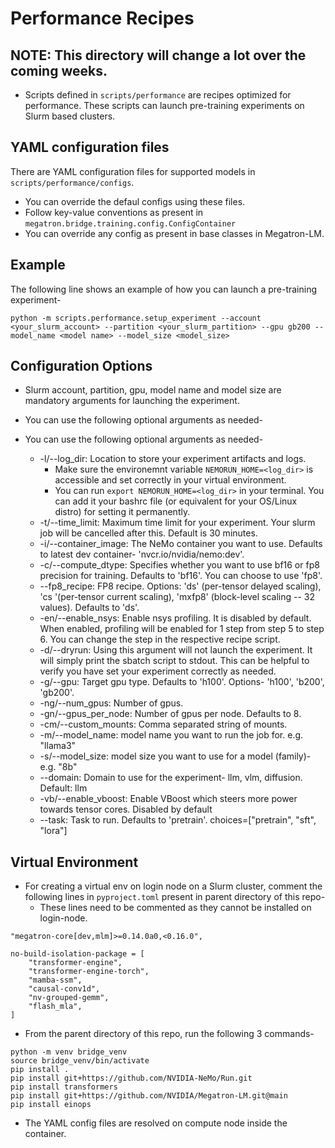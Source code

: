 # Performance Recipes

## NOTE: This directory will change a lot over the coming weeks.


- Scripts defined in `scripts/performance` are recipes optimized for performance. These scripts can launch pre-training experiments on Slurm based clusters.

## YAML configuration files

There are YAML configuration files for supported models in `scripts/performance/configs`.
- You can override the defaul configs using these files. 
- Follow key-value conventions as present in `megatron.bridge.training.config.ConfigContainer`
- You can override any config as present in base classes in Megatron-LM.

## Example

The following line shows an example of how you can launch a pre-training experiment-

`python -m scripts.performance.setup_experiment --account <your_slurm_account> --partition <your_slurm_partition> --gpu gb200 --model_name <model name> --model_size <model_size>`

## Configuration Options

- Slurm account, partition, gpu, model name and model size are mandatory arguments for launching the experiment.
- You can use the following optional arguments as needed-

- You can use the following optional arguments as needed-
  - -l/--log_dir: Location to store your experiment artifacts and logs.
    - Make sure the environemnt variable `NEMORUN_HOME=<log_dir>` is accessible and set correctly in your virtual environment.
    - You can run `export NEMORUN_HOME=<log_dir>` in your terminal. You can add it your bashrc file (or equivalent for your OS/Linux distro) for setting it permanently.
  - -t/--time_limit: Maximum time limit for your experiment. Your slurm job will be cancelled after this. Default is 30 minutes.
  - -i/--container_image: The NeMo container you want to use. Defaults to latest dev container- 'nvcr.io/nvidia/nemo:dev'.
  - -c/--compute_dtype: Specifies whether you want to use bf16 or fp8 precision for training. Defaults to 'bf16'. You can choose to use 'fp8'.
  - --fp8_recipe: FP8 recipe. Options: 'ds' (per-tensor delayed scaling), 'cs '(per-tensor current scaling), 'mxfp8' (block-level scaling -- 32 values). Defaults to 'ds'.
  - -en/--enable_nsys: Enable nsys profiling. It is disabled by default. When enabled, profiling will be enabled for 1 step from step 5 to step 6. You can change the step in the respective recipe script.
  - -d/--dryrun: Using this argument will not launch the experiment. It will simply print the sbatch script to stdout. This can be helpful to verify you have set your experiment correctly as needed.
  - -g/--gpu: Target gpu type. Defaults to 'h100'. Options- 'h100', 'b200', 'gb200'.
  - -ng/--num_gpus: Number of gpus.
  - -gn/--gpus_per_node: Number of gpus per node. Defaults to 8.
  - -cm/--custom_mounts: Comma separated string of mounts.
  - -m/--model_name: model name you want to run the job for. e.g. "llama3"
  - -s/--model_size: model size you want to use for a model (family)- e.g. "8b"
  - --domain: Domain to use for the experiment- llm, vlm, diffusion. Default: llm
  - -vb/--enable_vboost: Enable VBoost which steers more power towards tensor cores. Disabled by default
  - --task: Task to run. Defaults to 'pretrain'. choices=["pretrain", "sft", "lora"]

## Virtual Environment

- For creating a virtual env on login node on a Slurm cluster, comment the following lines in `pyproject.toml` present in parent directory of this repo-
  - These lines need to be commented as they cannot be installed on login-node.

```
"megatron-core[dev,mlm]>=0.14.0a0,<0.16.0",
```

```
no-build-isolation-package = [
    "transformer-engine",
    "transformer-engine-torch",
    "mamba-ssm",
    "causal-conv1d",
    "nv-grouped-gemm",
    "flash_mla",
]
```

- From the parent directory of this repo, run the following 3 commands-

```
python -m venv bridge_venv
source bridge_venv/bin/activate
pip install .
pip install git+https://github.com/NVIDIA-NeMo/Run.git
pip install transformers
pip install git+https://github.com/NVIDIA/Megatron-LM.git@main
pip install einops
```

- The YAML config files are resolved on compute node inside the container.
